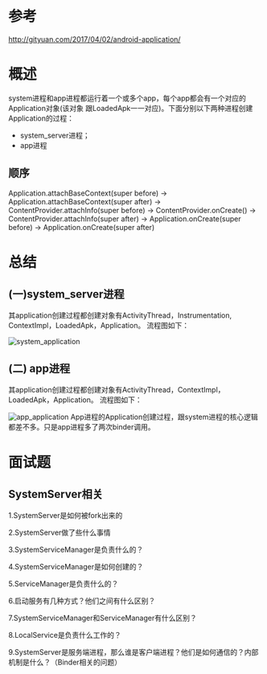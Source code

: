# 参考
http://gityuan.com/2017/04/02/android-application/


# 概述
system进程和app进程都运行着一个或多个app，每个app都会有一个对应的Application对象(该对象 跟LoadedApk一一对应)。下面分别以下两种进程创建Application的过程：

- system_server进程；
- app进程


## 顺序
Application.attachBaseContext(super before) -> Application.attachBaseContext(super after) -> ContentProvider.attachInfo(super before) -> ContentProvider.onCreate() -> ContentProvider.attachInfo(super after) -> Application.onCreate(super before) -> Application.onCreate(super after)



# 总结
## (一)system_server进程
其application创建过程都创建对象有ActivityThread，Instrumentation, ContextImpl，LoadedApk，Application。 流程图如下：

![system_application](http://wupan.dns.army:5000/wupan/Typora-Picgo-Gitee/raw/branch/master/img/20210425143712.jpg)

## (二) app进程
其application创建过程都创建对象有ActivityThread，ContextImpl，LoadedApk，Application。 流程图如下：

![app_application](http://wupan.dns.army:5000/wupan/Typora-Picgo-Gitee/raw/branch/master/img/20210425143806.jpg)
App进程的Application创建过程，跟system进程的核心逻辑都差不多。只是app进程多了两次binder调用。


# 面试题
## SystemServer相关

1.SystemServer是如何被fork出来的 

2.SystemServer做了些什么事情 

3.SystemServiceManager是负责什么的？  

4.SystemServiceManager是如何创建的？ 

5.ServiceManager是负责什么的？ 

6.启动服务有几种方式？他们之间有什么区别？ 

7.SystemServiceManager和ServiceManager有什么区别？ 

8.LocalService是负责什么工作的？ 

9.SystemServer是服务端进程，那么谁是客户端进程？他们是如何通信的？内部机制是什么？（Binder相关的问题）